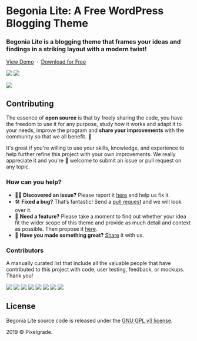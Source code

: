 # Begonia Lite: A Free WordPress Blogging Theme
### Begonia Lite is a blogging theme that frames your ideas and findings in a striking layout with a modern twist!

[View Demo](https://demos.pixelgrade.com/begonia-lite/) &nbsp;·&nbsp; [Download for Free](https://downloads.wordpress.org/theme/begonia-lite.latest-stable.zip)

[![](https://img.shields.io/github/issues-closed/pixelgrade/begonia-lite.svg?color=6cc644&label=Issues)](https://github.com/pixelgrade/begonia-lite/issues?utf8=%E2%9C%93&q=is%3Aissue+is%3Aclosed+) [![](https://img.shields.io/github/issues/pixelgrade/begonia-lite.svg?color=4078c0&label=%20)](https://github.com/pixelgrade/begonia-lite/issues?utf8=%E2%9C%93&q=is%3Aissue+is%3Aopen)

[![](https://user-images.githubusercontent.com/46342490/61303123-a7751000-a7ef-11e9-9d09-776ca2a2af16.jpg)](https://pixelgrade.com/themes/begonia-lite/)

## Contributing
The essence of **open source** is that by freely sharing the code, you have the freedom to use it for any purpose, study how it works and adapt it to your needs, improve the program and **share your improvements** with the community so that we all benefit. 🙏

It's great if you're willing to use your skills, knowledge, and experience to help further refine this project with your own improvements. We really appreciate it and you're 💯 welcome to submit an issue or pull request on any topic.

### How can you help?
-  🕵️‍♀️ **Discovered an issue?** Please report it [here](https://github.com/pixelgrade/begonia-lite/issues/new "here") and help us fix it.
- 🛠 **Fixed a bug?** That’s fantastic! Send a [pull request](https://github.com/pixelgrade/begonia-lite/pulls "pull request") and we will look over it.
- 🔮 **Need a feature?** Please take a moment to find out whether your idea fit the wider scope of this theme and provide as much detail and context as possible. Then propose it [here](https://github.com/pixelgrade/begonia-lite/issues/new).
- 💎 **Have you made something great?** [Share](https://github.com/pixelgrade/begonia-lite/issues/new "Share") it with us.

### Contributors
A manually curated list that include all the valuable people that have contributed to this project with code, user testing, feedback, or mockups. Thank you!

[![](https://github.com/raduconst.png?size=64)](https://github.com/raduconst) [![](https://github.com/georgeolaru.png?size=64)](https://github.com/georgeolaru) [![](https://github.com/vladolaru.png?size=64)](https://github.com/vladolaru) [![](https://github.com/razwan.png?size=64)](https://github.com/razwan)  [![](https://github.com/alinclamba.png?size=64)](https://github.com/alinclamba) [![](https://github.com/oanafilip.png?size=64)](https://github.com/oanafilip) [![](https://github.com/BurloiuCosmin.png?size=64)](https://github.com/BurloiuCosmin) [![](https://github.com/ilincaroman.png?size=64)](https://github.com/ilincaroman)

## License
Begonia Lite source code is released under the [GNU GPL v3 license](https://www.gnu.org/licenses/gpl-3.0.html).

2019 © Pixelgrade.
